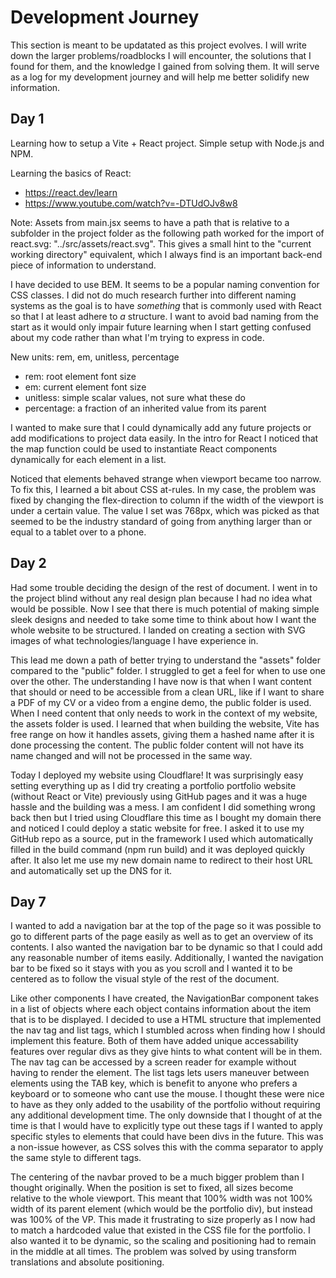 # Development Journey

This section is meant to be updatated as this project evolves. I will write down the larger problems/roadblocks I will encounter, the solutions that I found for them, and the knowledge I gained from solving them. It will serve as a log for my development journey and will help me better solidify new information.

## Day 1 

Learning how to setup a Vite + React project. Simple setup with Node.js and NPM.

Learning the basics of React:

* https://react.dev/learn
* https://www.youtube.com/watch?v=-DTUdOJv8w8 

Note: Assets from main.jsx seems to have a path that is relative to a subfolder in the project folder as the following path worked for the import of react.svg: "../src/assets/react.svg". This gives a small hint to the "current working directory" equivalent, which I always find is an important back-end piece of information to understand.

I have decided to use BEM. It seems to be a popular naming convention for CSS classes. I did not do much research further into different naming systems as the goal is to have *something* that is commonly used with React so that I at least adhere to *a* structure. I want to avoid bad naming from the start as it would only impair future learning when I start getting confused about my code rather than what I'm trying to express in code.

New units: rem, em, unitless, percentage

* rem: root element font size
* em: current element font size
* unitless: simple scalar values, not sure what these do
* percentage: a fraction of an inherited value from its parent

I wanted to make sure that I could dynamically add any future projects or add modifications to project data easily. In the intro for React I noticed that the map function could be used to instantiate React components dynamically for each element in a list. 

Noticed that elements behaved strange when viewport became too narrow. To fix this, I learned a bit about CSS at-rules. In my case, the problem was fixed by changing the flex-direction to column if the width of the viewport is under a certain value. The value I set was 768px, which was picked as that seemed to be the industry standard of going from anything larger than or equal to a tablet over to a phone.

## Day 2

Had some trouble deciding the design of the rest of document. I went in to the project blind without any real design plan because I had no idea what would be possible. Now I see that there is much potential of making simple sleek designs and needed to take some time to think about how I want the whole website to be structured. I landed on creating a section with SVG images of what technologies/language I have experience in. 

This lead me down a path of better trying to understand the "assets" folder compared to the "public" folder. I struggled to get a feel for when to use one over the other. The understanding I have now is that when I want content that should or need to be accessible from a clean URL, like if I want to share a PDF of my CV or a video from a engine demo, the public folder is used. When I need content that only needs to work in the context of my website, the assets folder is used. I learned that when building the website, Vite has free range on how it handles assets, giving them a hashed name after it is done processing the content. The public folder content will not have its name changed and will not be processed in the same way.

Today I deployed my website using Cloudflare! It was surprisingly easy setting everything up as I did try creating a portfolio portfolio website (without React or Vite) previously using GitHub pages and it was a huge hassle and the building was a mess. I am confident I did something wrong back then but I tried using Cloudflare this time as I bought my domain there and noticed I could deploy a static website for free. I asked it to use my GitHub repo as a source, put in the framework I used which automatically filled in the build command (npm run build) and it was deployed quickly after. It also let me use my new domain name to redirect to their host URL and automatically set up the DNS for it.

## Day 7

I wanted to add a navigation bar at the top of the page so it was possible to go to different parts of the page easily as well as to get an overview of its contents. I also wanted the navigation bar to be dynamic so that I could add any reasonable number of items easily. Additionally, I wanted the navigation bar to be fixed so it stays with you as you scroll and I wanted it to be centered as to follow the visual style of the rest of the document. 

Like other components I have created, the NavigationBar component takes in a list of objects where each object contains information about the item that is to be displayed. I decided to use a HTML structure that implemented the nav tag and list tags, which I stumbled across when finding how I should implement this feature. Both of them have added unique accessability features over regular divs as they give hints to what content will be in them. The nav tag can be accessed by a screen reader for example without having to render the element. The list tags lets users maneuver between elements using the TAB key, which is benefit to anyone who prefers a keyboard or to someone who cant use the mouse. I thought these were nice to have as they only added to the usability of the portfolio without requiring any additional development time. The only downside that I thought of at the time is that I would have to explicitly type out these tags if I wanted to apply specific styles to elements that could have been divs in the future. This was a non-issue however, as CSS solves this with the comma separator to apply the same style to different tags.

The centering of the navbar proved to be a much bigger problem than I thought originally. When the position is set to fixed, all sizes become relative to the whole viewport. This meant that 100% width was not 100% width of its parent element (which would be the portfolio div), but instead was 100% of the VP. This made it frustrating to size properly as I now had to match a hardcoded value that existed in the CSS file for the portfolio. I also wanted it to be dynamic, so the scaling and positioning had to remain in the middle at all times. The problem was solved by using transform translations and absolute positioning.